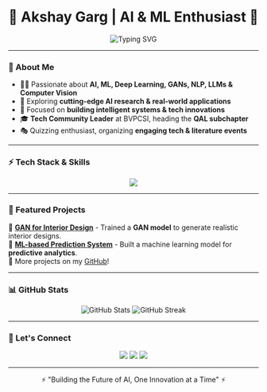 <h1 align="center">🚀 Akshay Garg | AI & ML Enthusiast 🚀</h1>

<p align="center">
  <img src="https://readme-typing-svg.herokuapp.com?font=Orbitron&size=25&color=00F7FF&center=true&vCenter=true&width=600&height=40&lines=Transforming+AI+Innovations+into+Reality;Machine+Learning+%7C+Deep+Learning;Computer+Vision;Exploring+GANs%2C+LLMs%2C+and+NLP;Tech+Community+Leader+at+BVPCSI;Building+the+Future+of+AI" alt="Typing SVG" />
</p>

---

### 🌌 About Me

- 👨‍💻 Passionate about **AI, ML, Deep Learning, GANs, NLP, LLMs & Computer Vision**  
- 🚀 Exploring **cutting-edge AI research & real-world applications**  
- 🎯 Focused on **building intelligent systems & tech innovations**  
- 🎓 **Tech Community Leader** at BVPCSI, heading the **QAL subchapter**  
- 🎭 Quizzing enthusiast, organizing **engaging tech & literature events**  

---

### ⚡ Tech Stack & Skills
<div style="text-align: center;">
  <img src="https://skillicons.dev/icons?i=python,tensorflow,pytorch,keras,streamlit,firebase,cpp,git,github,mysql,linux,html,css,js" />
</div>

---

### 🚀 Featured Projects

🔹 [**GAN for Interior Design**](https://github.com/akshay-garg/GAN-Interior-Design) - Trained a **GAN model** to generate realistic interior designs.  
🔹 [**ML-based Prediction System**](https://github.com/akshay-garg/ML-Prediction) - Built a machine learning model for **predictive analytics**.  
🔹 More projects on my [GitHub](https://github.com/akshay-garg)!

---

### 📊 GitHub Stats
<p align="center">
  <img src="https://github-readme-stats.vercel.app/api?username=Akshay-Garg-0805&show_icons=true&theme=radical" alt="GitHub Stats" />
  <img src="https://github-readme-streak-stats.herokuapp.com/?user=Akshay-Garg-0805&theme=radical" alt="GitHub Streak" />
</p>

---

### 🎯 Let's Connect
<p align="center">
  <a href="[https://www.linkedin.com/in/akshay-garg]"><img src="https://img.shields.io/badge/LinkedIn-0077B5?style=for-the-badge&logo=linkedin&logoColor=white"></a>
  <a href="mailto:gargakshay0805@gmail.com"><img src="https://img.shields.io/badge/Email-D14836?style=for-the-badge&logo=gmail&logoColor=white"></a>
  <a href="mailto:akshay0805@outlook.com"><img src="https://img.shields.io/badge/Email-D14836?style=for-the-badge&logo=outlook&logoColor=white"></a>
</p>

---

<p align="center">⚡ "Building the Future of AI, One Innovation at a Time" ⚡</p>
